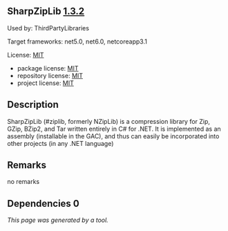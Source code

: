 SharpZipLib [1.3.2](https://www.nuget.org/packages/SharpZipLib/1.3.2)
--------------------

Used by: ThirdPartyLibraries

Target frameworks: net5.0, net6.0, netcoreapp3.1

License: [MIT](../../../../licenses/mit) 

- package license: [MIT](https://licenses.nuget.org/MIT) 
- repository license: [MIT](https://github.com/icsharpcode/SharpZipLib) 
- project license: [MIT](https://github.com/icsharpcode/SharpZipLib) 

Description
-----------
SharpZipLib (#ziplib, formerly NZipLib) is a compression library for Zip, GZip, BZip2, and Tar written entirely in C# for .NET. It is implemented as an assembly (installable in the GAC), and thus can easily be incorporated into other projects (in any .NET language)

Remarks
-----------
no remarks


Dependencies 0
-----------


*This page was generated by a tool.*